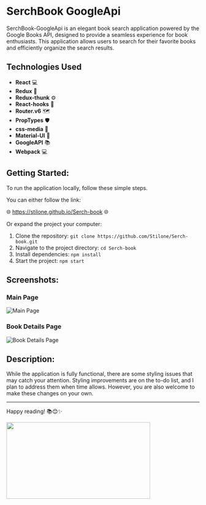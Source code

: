 # SerchBook GoogleApi

SerchBook-GoogleApi is an elegant book search application powered by the Google Books API, designed to provide a seamless experience for book enthusiasts. This application allows users to search for their favorite books and efficiently organize the search results.

## Technologies Used
- **React**  💻
- **Redux**  🔄
- **Redux-thunk**  ⚙️
- **React-hooks**  🎣
- **Router.v6**  🗺️
- **PropTypes**  🛡️
- **css-media**  📱
- **Material-UI** 🎨
- **GoogleAPI** 📚
- **Webpack** 💻

## Getting Started:
To run the application locally, follow these simple steps.

You can either follow the link:
 
🌐 https://stilone.github.io/Serch-book 🌐

Or expand the project your computer:

1. Clone the repository: `git clone https://github.com/Stilone/Serch-book.git`
2. Navigate to the project directory: `cd Serch-book`
3. Install dependencies: `npm install`
4. Start the project: `npm start`

## Screenshots:

### Main Page
![Main Page](https://github.com/Stilone/SerchBook-GoogleApi/assets/54247765/c1bda649-893c-4254-bb22-fae2d5f34b4b)

### Book Details Page
![Book Details Page](https://github.com/Stilone/SerchBook-GoogleApi/assets/54247765/cf84d57c-2196-4a17-a7b9-4ad447f3aaff)

## Description:
While the application is fully functional, there are some styling issues that may catch your attention. Styling improvements are on the to-do list, and I plan to address them when time allows. However, you are also welcome to make these changes on your own.

---

Happy reading! 📚😊✨

<img align="left" height="200" width="375" alt="" src="https://media.giphy.com/media/137EaR4vAOCn1S/giphy.gif"/>


